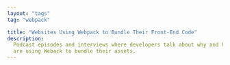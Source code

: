 ```yaml
---
layout: "tags"
tag: "webpack"

title: "Websites Using Webpack to Bundle Their Front-End Code"
description:
  Podcast episodes and interviews where developers talk about why and how they
  are using Weback to bundle their assets.
---
```

